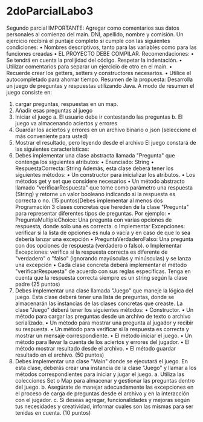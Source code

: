# 2doParcialLabo3
Segundo parcial
IMPORTANTE:
Agregar como comentarios sus datos personales al comienzo del main. DNI, apellido,
nombre y comisión.
Un ejercicio recibirá el puntaje completo si cumple con las siguientes condiciones:
• Nombres descriptivos, tanto para las variables como para las funciones creadas
• EL PROYECTO DEBE COMPILAR.
Recomendaciones:
• Se tendrá en cuenta la prolijidad del código. Respetar la indentación.
• Utilizar comentarios para separar un ejercicio de otro en el main.
• Recuerde crear los getters, setters y constructores necesarios.
• Utilice el autocompletado para ahorrar tiempo.
Resumen de la propuesta:
Desarrolla un juego de preguntas y respuestas utilizando Java. A modo de resumen el
juego consiste en:
1. cargar preguntas, respuestas en un map.
2. Añadir esas preguntas al juego
3. Iniciar el juego
a. El usuario debe ir contestando las preguntas
b. El juego va almacenando aciertos y errores
4. Guardar los aciertos y errores en un archivo binario o json (seleccione el más
conveniente para usted)
5. Mostrar el resultado, pero leyendo desde el archivo
El juego constará de las siguientes características:
1. Debes implementar una clase abstracta llamada "Pregunta" que contenga los
siguientes atributos:
• Enunciado: String
• RespuestaCorrecta: String
Además, esta clase deberá tener los siguientes métodos:
• Un constructor para inicializar los atributos.
• Los métodos get y set que considere necesarios
• Un método abstracto llamado "verificarRespuesta" que tome como
parámetro una respuesta (String) y retorne un valor booleano indicando si la
respuesta es correcta o no. (15 puntos)Debes implementar al menos dos
Programación 3
clases concretas que hereden de la clase "Pregunta" para representar
diferentes tipos de preguntas. Por ejemplo:
• PreguntaMultipleChoice: Una pregunta con varias opciones de respuesta,
donde solo una es correcta.
o Implementar Excepciones: verificar si la lista de opciones es nula o
vacía y en caso de que lo sea debería lanzar una excepción
• PreguntaVerdaderoFalso: Una pregunta con dos opciones de respuesta
(verdadero o falso).
o Implementar Excepciones: verifica si la respuesta correcta es
diferente de "verdadero" o "falso" (ignorando mayúsculas y
minúsculas) y se lanza una excepción
• Cada clase concreta deberá implementar el método "verificarRespuesta" de
acuerdo con sus reglas específicas. Tenga en cuenta que la respuesta
correcta siempre es un string según la clase padre (25 puntos)
2. Debes implementar una clase llamada "Juego" que maneje la lógica del juego.
Esta clase deberá tener una lista de preguntas, donde se almacenarán las
instancias de las clases concretas que creaste.
La clase "Juego" deberá tener los siguientes métodos:
• Constructor.
• Un método para cargar las preguntas desde un archivo de texto o archivo
serializado.
• Un método para mostrar una pregunta al jugador y recibir su respuesta.
• Un método para verificar si la respuesta es correcta y mostrar un mensaje
correspondiente.
• El método iniciar el juego.
• Un método para llevar la cuenta de los aciertos y errores del jugador.
• El método mostrar resultado desde el archivo.
• El método guardar resultado en el archivo. (50 puntos)
3. Debes implementar una clase "Main" donde se ejecutará el juego. En esta clase,
deberás crear una instancia de la clase "Juego" y llamar a los métodos
correspondientes para iniciar y jugar el juego.
a. Utiliza las colecciones Set o Map para almacenar y gestionar las
preguntas dentro del juego.
b. Asegúrate de manejar adecuadamente las excepciones en el proceso de
carga de preguntas desde el archivo y en la interacción con el jugador.
c. Si deseas agregar, funcionalidades y mejoras según tus necesidades y
creatividad, informar cuales son las mismas para ser tenidas en cuenta.
(10 puntos)
